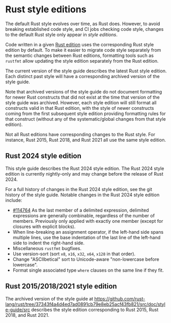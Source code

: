 # Rust style editions

The default Rust style evolves over time, as Rust does. However, to avoid
breaking established code style, and CI jobs checking code style, changes to
the default Rust style only appear in *style editions*.

Code written in a given
[Rust edition](https://doc.rust-lang.org/edition-guide/)
uses the corresponding Rust style edition by default. To make it easier to
migrate code style separately from the semantic changes between Rust editions,
formatting tools such as `rustfmt` allow updating the style edition separately
from the Rust edition.

The current version of the style guide describes the latest Rust style edition.
Each distinct past style will have a corresponding archived version of the
style guide.

Note that archived versions of the style guide do not document formatting for
newer Rust constructs that did not exist at the time that version of the style
guide was archived. However, each style edition will still format all
constructs valid in that Rust edition, with the style of newer constructs
coming from the first subsequent style edition providing formatting rules for
that construct (without any of the systematic/global changes from that style
edition).

Not all Rust editions have corresponding changes to the Rust style. For
instance, Rust 2015, Rust 2018, and Rust 2021 all use the same style edition.

## Rust 2024 style edition

This style guide describes the Rust 2024 style edition. The Rust 2024 style
edition is currently nightly-only and may change before the release of Rust
2024.

For a full history of changes in the Rust 2024 style edition, see the git
history of the style guide. Notable changes in the Rust 2024 style edition
include:

- [#114764](https://github.com/rust-lang/rust/pull/114764) As the last member
  of a delimited expression, delimited expressions are generally combinable,
  regardless of the number of members. Previously only applied with exactly
  one member (except for closures with explicit blocks).
- When line-breaking an assignment operator, if the left-hand side spans
  multiple lines, use the base indentation of the last line of the left-hand
  side to indent the right-hand side.
- Miscellaneous `rustfmt` bugfixes.
- Use version-sort (sort `x8`, `x16`, `x32`, `x64`, `x128` in that order).
- Change "ASCIIbetical" sort to Unicode-aware "non-lowercase before lowercase".
- Format single associated type `where` clauses on the same line if they fit.

## Rust 2015/2018/2021 style edition

The archived version of the style guide at
<https://github.com/rust-lang/rust/tree/37343f4a4d4ed7ad0891cb79e8eb25acf43fb821/src/doc/style-guide/src>
describes the style edition corresponding to Rust 2015, Rust 2018, and Rust
2021.
